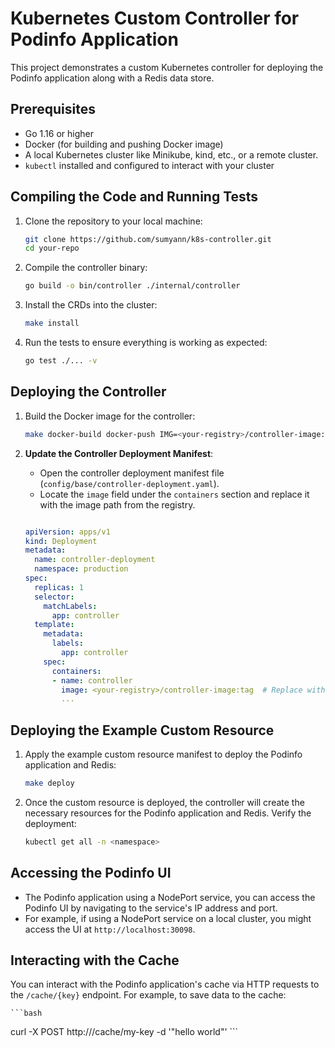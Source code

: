 # Kubernetes Custom Controller for Podinfo Application

This project demonstrates a custom Kubernetes controller for deploying the Podinfo application along with a Redis data store.

## Prerequisites

- Go 1.16 or higher
- Docker (for building and pushing Docker image)
- A local Kubernetes cluster like Minikube, kind, etc., or a remote cluster.
- `kubectl` installed and configured to interact with your cluster

## Compiling the Code and Running Tests

1. Clone the repository to your local machine:
    ```bash
    git clone https://github.com/sumyann/k8s-controller.git
    cd your-repo
    ```

2. Compile the controller binary:
    ```bash
    go build -o bin/controller ./internal/controller
    ```
3. Install the CRDs into the cluster:
    ```bash
    make install
    ```
4. Run the tests to ensure everything is working as expected:
    ```bash
    go test ./... -v
    ```
## Deploying the Controller

1. Build the Docker image for the controller:
    ```bash
    make docker-build docker-push IMG=<your-registry>/controller-image:tag
    ```

2. **Update the Controller Deployment Manifest**:
    - Open the controller deployment manifest file (`config/base/controller-deployment.yaml`).
    - Locate the `image` field under the `containers` section and replace it with the image path from the registry.
    ```yaml
    
    apiVersion: apps/v1
    kind: Deployment
    metadata:
      name: controller-deployment
      namespace: production
    spec:
      replicas: 1
      selector:
        matchLabels:
          app: controller
      template:
        metadata:
          labels:
            app: controller
        spec:
          containers:
          - name: controller
            image: <your-registry>/controller-image:tag  # Replace with your image path
            ...
    ```

## Deploying the Example Custom Resource

1. Apply the example custom resource manifest to deploy the Podinfo application and Redis:
    ```bash
    make deploy
    ```

2. Once the custom resource is deployed, the controller will create the necessary resources for the Podinfo application and Redis. Verify the deployment:

    ```bash
    kubectl get all -n <namespace>
    ```

## Accessing the Podinfo UI

- The Podinfo application using a NodePort service, you can access the Podinfo UI by navigating to the service's IP address and port.
- For example, if using a NodePort service on a local cluster, you might access the UI at `http://localhost:30098`.

## Interacting with the Cache

You can interact with the Podinfo application's cache via HTTP requests to the `/cache/{key}` endpoint. For example, to save data to the cache:

    ```bash
curl -X POST http://<podinfo-url>/cache/my-key -d '"hello world"'
    ```
